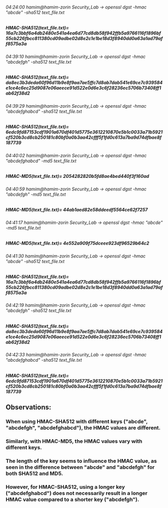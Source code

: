 ###### 04:24:00 hamim@hamim-zorin Security_Lab → openssl dgst -hmac "abcde" -sha512 text_file.txt
##### HMAC-SHA512(text_file.txt)= 16a7c3bbf6a4db2480e541a4ea6d77cd8db58f942ffb5a9766116f1896bf55cb226fbcc811380cd09adbe02d8e2c1e1be18d3f8940dd0a63a1ad79aff8575a3a
###### 04:39:10 hamim@hamim-zorin Security_Lab → openssl dgst -hmac "abcdefgh" -sha512 text_file.txt
##### HMAC-SHA512(text_file.txt)= da8ec3b3deda60f96d11b9e8f9aa7ae5ffc7d8ab7dab541e69ce7c939584e1ce4c6ec25d9087e06aeece91d522e0d6e3c6f28236ec5706b73408ff1ab62f38d2
###### 04:39:29 hamim@hamim-zorin Security_Lab → openssl dgst -hmac "abcdefghabcd" -sha512 text_file.txt
##### HMAC-SHA512(text_file.txt)= 6edc9fd87153cdf1901a670df401d5775e3612210870e5b1c0033a71b5921cf520b3cd8cb250181c80bf0a0b3aa42cfff5f1fd0c613a7ba9d74dfbae8f187739
###### 04:40:02 hamim@hamim-zorin Security_Lab → openssl dgst -hmac "abcdefghabcd" -md5 text_file.txt
##### HMAC-MD5(text_file.txt)= 2054282820b5fd8ae4bed440f3f160ad
###### 04:40:59 hamim@hamim-zorin Security_Lab → openssl dgst -hmac "abcdefgh" -md5 text_file.txt
##### HMAC-MD5(text_file.txt)= 44ab1aed82e58ddeedf5564ce62f7257
###### 04:41:17 hamim@hamim-zorin Security_Lab → openssl dgst -hmac "abcde" -md5 text_file.txt
##### HMAC-MD5(text_file.txt)= 4e552a909f75dceee923df96529b64c2
###### 04:41:30 hamim@hamim-zorin Security_Lab → openssl dgst -hmac "abcde" -sha512 text_file.txt
##### HMAC-SHA512(text_file.txt)= 16a7c3bbf6a4db2480e541a4ea6d77cd8db58f942ffb5a9766116f1896bf55cb226fbcc811380cd09adbe02d8e2c1e1be18d3f8940dd0a63a1ad79aff8575a3a
###### 04:42:19 hamim@hamim-zorin Security_Lab → openssl dgst -hmac "abcdefgh" -sha512 text_file.txt
##### HMAC-SHA512(text_file.txt)= da8ec3b3deda60f96d11b9e8f9aa7ae5ffc7d8ab7dab541e69ce7c939584e1ce4c6ec25d9087e06aeece91d522e0d6e3c6f28236ec5706b73408ff1ab62f38d2
###### 04:42:33 hamim@hamim-zorin Security_Lab → openssl dgst -hmac "abcdefghabcd" -sha512 text_file.txt
##### HMAC-SHA512(text_file.txt)= 6edc9fd87153cdf1901a670df401d5775e3612210870e5b1c0033a71b5921cf520b3cd8cb250181c80bf0a0b3aa42cfff5f1fd0c613a7ba9d74dfbae8f187739
## Observations:
### When using HMAC-SHA512 with different keys ("abcde", "abcdefgh", "abcdefghabcd"), the HMAC values are different.
### Similarly, with HMAC-MD5, the HMAC values vary with different keys.
### The length of the key seems to influence the HMAC value, as seen in the difference between "abcde" and "abcdefgh" for both SHA512 and MD5.
### However, for HMAC-SHA512, using a longer key ("abcdefghabcd") does not necessarily result in a longer HMAC value compared to a shorter key ("abcdefgh").
